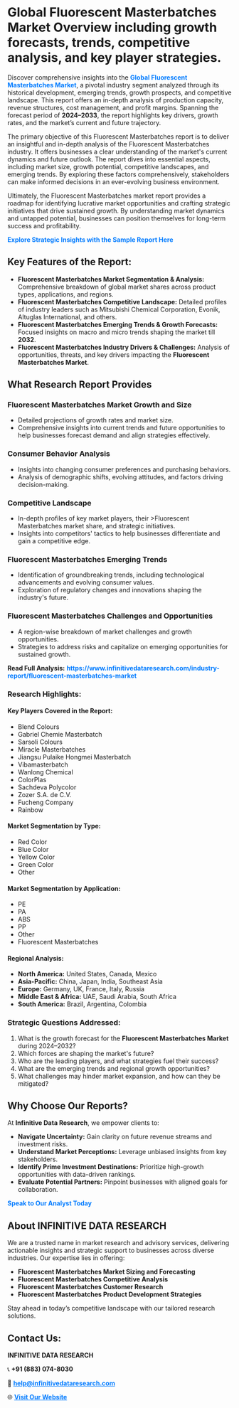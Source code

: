 <h1>Global Fluorescent Masterbatches Market Overview including growth forecasts, trends, competitive analysis, and key player strategies.</h1>
<p>
Discover comprehensive insights into the 
<a href="https://www.infinitivedataresearch.com/industry-report/fluorescent-masterbatches-market" rel="dofollow" style="color: #007BFF; text-decoration: none;"><strong>Global Fluorescent Masterbatches Market</strong></a>, a pivotal industry segment analyzed through its historical development, emerging trends, growth prospects, and competitive landscape. This report offers an in-depth analysis of production capacity, revenue structures, cost management, and profit margins. Spanning the forecast period of <strong>2024–2033</strong>, the report highlights key drivers, growth rates, and the market’s current and future trajectory.
</p>
<p>
The primary objective of this Fluorescent Masterbatches report is to deliver an insightful and in-depth analysis of the Fluorescent Masterbatches industry. It offers businesses a clear understanding of the market's current dynamics and future outlook. The report dives into essential aspects, including market size, growth potential, competitive landscapes, and emerging trends. By exploring these factors comprehensively, stakeholders can make informed decisions in an ever-evolving business environment.
</p>
<p>
Ultimately, the Fluorescent Masterbatches market report provides a roadmap for identifying lucrative market opportunities and crafting strategic initiatives that drive sustained growth. By understanding market dynamics and untapped potential, businesses can position themselves for long-term success and profitability.
</p>
<p>
<a href="https://www.infinitivedataresearch.com/request-sample/reportId=111417" style="color: #007BFF; text-decoration: none;"><strong>Explore Strategic Insights with the Sample Report Here</strong></a>
</p>

<h2>Key Features of the Report:</h2>
<ul>
<li><strong>Fluorescent Masterbatches Market Segmentation & Analysis:</strong> Comprehensive breakdown of global market shares across product types, applications, and regions.</li>
<li><strong>Fluorescent Masterbatches Competitive Landscape:</strong> Detailed profiles of industry leaders such as Mitsubishi Chemical Corporation, Evonik, Altuglas International, and others.</li>
<li><strong>Fluorescent Masterbatches Emerging Trends & Growth Forecasts:</strong> Focused insights on macro and micro trends shaping the market till <strong>2032</strong>.</li>
<li><strong>Fluorescent Masterbatches Industry Drivers & Challenges:</strong> Analysis of opportunities, threats, and key drivers impacting the <strong>Fluorescent Masterbatches Market</strong>.</li>
</ul>

<h2>What Research Report Provides</h2>
<h3>Fluorescent Masterbatches Market Growth and Size</h3>
<ul>
<li>Detailed projections of growth rates and market size.</li>
<li>Comprehensive insights into current trends and future opportunities to help businesses forecast demand and align strategies effectively.</li>
</ul>

<h3>Consumer Behavior Analysis</h3>
<ul>
<li>Insights into changing consumer preferences and purchasing behaviors.</li>
<li>Analysis of demographic shifts, evolving attitudes, and factors driving decision-making.</li>
</ul>

<h3>Competitive Landscape</h3>
<ul>
<li>In-depth profiles of key market players, their >Fluorescent Masterbatches market share, and strategic initiatives.</li>
<li>Insights into competitors' tactics to help businesses differentiate and gain a competitive edge.</li>
</ul>

<h3>Fluorescent Masterbatches Emerging Trends</h3>
<ul>
<li>Identification of groundbreaking trends, including technological advancements and evolving consumer values.</li>
<li>Exploration of regulatory changes and innovations shaping the industry's future.</li>
</ul>

<h3>Fluorescent Masterbatches Challenges and Opportunities</h3>
<ul>
<li>A region-wise breakdown of market challenges and growth opportunities.</li>
<li>Strategies to address risks and capitalize on emerging opportunities for sustained growth.</li>
</ul>
<p><strong>Read Full Analysis:</strong> <a href="https://www.infinitivedataresearch.com/industry-report/fluorescent-masterbatches-market" rel="dofollow" style="color: #007BFF; text-decoration: none;"><strong>https://www.infinitivedataresearch.com/industry-report/fluorescent-masterbatches-market</strong></a></p>
<h3>Research Highlights:</h3>
<h4>Key Players Covered in the Report:</h4>
<ul><li>Blend Colours</li><li>Gabriel Chemie Masterbatch</li><li>Sarsoli Colours</li><li>Miracle Masterbatches</li><li>Jiangsu Pulaike Hongmei Masterbatch</li><li>Vibamasterbatch</li><li>Wanlong Chemical</li><li>ColorPlas</li><li>Sachdeva Polycolor</li><li>Zozer S.A. de C.V.</li><li>Fucheng Company</li><li>Rainbow</li></ul>
<h4>Market Segmentation by Type:</h4>
<ul><li>Red Color</li><li>Blue Color</li><li>Yellow Color</li><li>Green Color</li><li>Other</li></ul>
<h4>Market Segmentation by Application:</h4>
<ul><li>PE</li><li>PA</li><li>ABS</li><li>PP</li><li>Other</li><li>Fluorescent Masterbatches</li></ul>

<h4>Regional Analysis:</h4>
<ul>
<li><strong>North America:</strong> United States, Canada, Mexico</li>
<li><strong>Asia-Pacific:</strong> China, Japan, India, Southeast Asia</li>
<li><strong>Europe:</strong> Germany, UK, France, Italy, Russia</li>
<li><strong>Middle East & Africa:</strong> UAE, Saudi Arabia, South Africa</li>
<li><strong>South America:</strong> Brazil, Argentina, Colombia</li>
</ul>

<h3>Strategic Questions Addressed:</h3>
<ol>
<li>What is the growth forecast for the <strong>Fluorescent Masterbatches Market</strong> during 2024–2032?</li>
<li>Which forces are shaping the market's future?</li>
<li>Who are the leading players, and what strategies fuel their success?</li>
<li>What are the emerging trends and regional growth opportunities?</li>
<li>What challenges may hinder market expansion, and how can they be mitigated?</li>
</ol>

<h2>Why Choose Our Reports?</h2>
<p>At <strong>Infinitive Data Research</strong>, we empower clients to:</p>
<ul>
<li><strong>Navigate Uncertainty:</strong> Gain clarity on future revenue streams and investment risks.</li>
<li><strong>Understand Market Perceptions:</strong> Leverage unbiased insights from key stakeholders.</li>
<li><strong>Identify Prime Investment Destinations:</strong> Prioritize high-growth opportunities with data-driven rankings.</li>
<li><strong>Evaluate Potential Partners:</strong> Pinpoint businesses with aligned goals for collaboration.</li>
</ul>
<p><a href="https://www.infinitivedataresearch.com/industry-report/fluorescent-masterbatches-market" rel="dofollow" style="color: #007BFF; text-decoration: none;"><strong>Speak to Our Analyst Today</strong></a></p>

<h2>About INFINITIVE DATA RESEARCH</h2>
<p>We are a trusted name in market research and advisory services, delivering actionable insights and strategic support to businesses across diverse industries. Our expertise lies in offering:</p>
<ul>
<li><strong>Fluorescent Masterbatches Market Sizing and Forecasting</strong></li>
<li><strong>Fluorescent Masterbatches Competitive Analysis</strong></li>
<li><strong>Fluorescent Masterbatches Customer Research</strong></li>
<li><strong>Fluorescent Masterbatches Product Development Strategies</strong></li>
</ul>
<p>Stay ahead in today’s competitive landscape with our tailored research solutions.</p>

<h2>Contact Us:</h2>
<p><strong>INFINITIVE DATA RESEARCH</strong></p>
<p>📞 <strong>+91 (883) 074-8030</strong></p>
<p>📧 <strong><a href="mailto:help@infinitivedataresearch.com" style="color: #007BFF;">help@infinitivedataresearch.com</a></strong></p>
<p>🌐 <strong><a href="https://www.infinitivedataresearch.com" rel="dofollow" style="color: #007BFF;">Visit Our Website</a></strong></p>